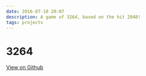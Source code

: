 ```yaml
---
date: 2016-07-10 20:07
description: A game of 3264, based on the hit 2048!
tags: projects
---
```


# 3264

[View on Github](https://github.com/ZMcGuckin/3264)
